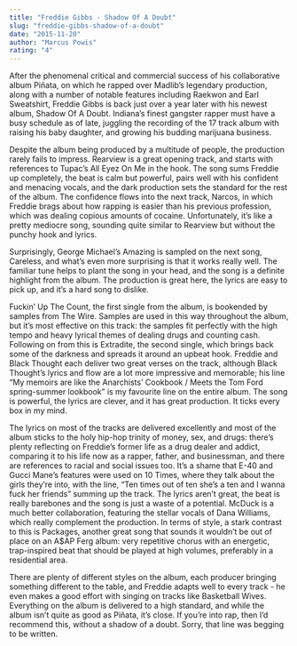 ```yaml
---
title: "Freddie Gibbs - Shadow Of A Doubt"
slug: "freddie-gibbs-shadow-of-a-doubt"
date: "2015-11-20"
author: "Marcus Powis"
rating: "4"
---
```


After the phenomenal critical and commercial success of his collaborative album Piñata, on which he rapped over Madlib’s legendary production, along with a number of notable features including Raekwon and Earl Sweatshirt, Freddie Gibbs is back just over a year later with his newest album, Shadow Of A Doubt. Indiana’s finest gangster rapper must have a busy schedule as of late, juggling the recording of the 17 track album with raising his baby daughter, and growing his budding marijuana business.

Despite the album being produced by a multitude of people, the production rarely fails to impress. Rearview is a great opening track, and starts with references to Tupac’s All Eyez On Me in the hook. The song sums Freddie up completely, the beat is calm but powerful, pairs well with his confident and menacing vocals, and the dark production sets the standard for the rest of the album. The confidence flows into the next track, Narcos, in which Freddie brags about how rapping is easier than his previous profession, which was dealing copious amounts of cocaine. Unfortunately, it’s like a pretty mediocre song, sounding quite similar to Rearview but without the punchy hook and lyrics.

Surprisingly, George Michael’s Amazing is sampled on the next song, Careless, and what’s even more surprising is that it works really well. The familiar tune helps to plant the song in your head, and the song is a definite highlight from the album. The production is great here, the lyrics are easy to pick up, and it’s a hard song to dislike.

Fuckin’ Up The Count, the first single from the album, is bookended by samples from The Wire. Samples are used in this way throughout the album, but it’s most effective on this track: the samples fit perfectly with the high tempo and heavy lyrical themes of dealing drugs and counting cash. Following on from this is Extradite, the second single, which brings back some of the darkness and spreads it around an upbeat hook. Freddie and Black Thought each deliver two great verses on the track, although Black Thought’s lyrics and flow are a lot more impressive and memorable; his line “My memoirs are like the Anarchists’ Cookbook / Meets the Tom Ford spring-summer lookbook” is my favourite line on the entire album. The song is powerful, the lyrics are clever, and it has great production. It ticks every box in my mind.

The lyrics on most of the tracks are delivered excellently and most of the album sticks to the holy hip-hop trinity of money, sex, and drugs: there’s plenty reflecting on Freddie’s former life as a drug dealer and addict, comparing it to his life now as a rapper, father, and businessman, and there are references to racial and social issues too. It’s a shame that E-40 and Gucci Mane’s features were used on 10 Times, where they talk about the girls they’re into, with the line, “Ten times out of ten she’s a ten and I wanna fuck her friends” summing up the track. The lyrics aren’t great, the beat is really barebones and the song is just a waste of a potential. McDuck is a much better collaboration, featuring the stellar vocals of Dana Williams, which really complement the production. In terms of style, a stark contrast to this is Packages, another great song that sounds it wouldn’t be out of place on an A$AP Ferg album: very repetitive chorus with an energetic, trap-inspired beat that should be played at high volumes, preferably in a residential area.

There are plenty of different styles on the album, each producer bringing something different to the table, and Freddie adapts well to every track - he even makes a good effort with singing on tracks like Basketball Wives. Everything on the album is delivered to a high standard, and while the album isn’t quite as good as Piñata, it’s close. If you’re into rap, then I’d recommend this, without a shadow of a doubt. Sorry, that line was begging to be written.
